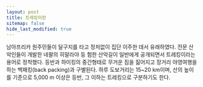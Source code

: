 ```yaml
---
layout: post
title: 트레킹이란
sitemap: false
hide_last_modified: true
---
```


남아프리카 원주민들이 달구지를 타고 정처없이 집단 이주한 데서 유래하였다.
전문 산악인들이 개발한 네팔의 히말라야 등 험한 산악길이 일반에게 공개되면서 트레킹이라는 용어로 정착했다. 
등반과 하이킹의 중간형태로 무거운 짐을 짊어지고 장거리 야영여행을 하는 백패킹(back packing)과 구별된다. 
하루 도보거리는 15~20 km이며, 산의 높이를 기준으로 5,000 m 이상은 등반, 그 이하는 트레킹으로 구분하기도 한다.
